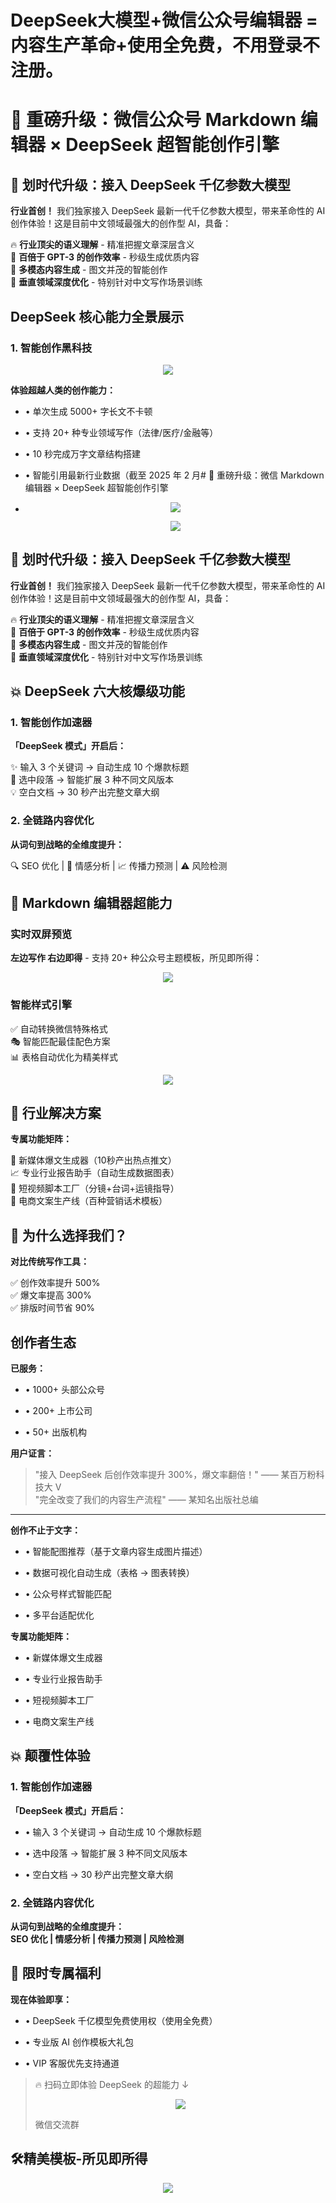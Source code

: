 # DeepSeek大模型+微信公众号编辑器 = 内容生产革命+使用全免费，不用登录不注册。

# 🚀 重磅升级：微信公众号 Markdown 编辑器 × DeepSeek 超智能创作引擎

## 🌟 划时代升级：接入 DeepSeek 千亿参数大模型

**行业首创！** 我们独家接入 DeepSeek 最新一代千亿参数大模型，带来革命性的 AI 创作体验！这是目前中文领域最强大的创作型 AI，具备：

🔥 **行业顶尖的语义理解** - 精准把握文章深层含义  
🚀 **百倍于 GPT-3 的创作效率** - 秒级生成优质内容  
🌟 **多模态内容生成** - 图文并茂的智能创作  
🎯 **垂直领域深度优化** - 特别针对中文写作场景训练

## DeepSeek 核心能力全景展示

### 1\. 智能创作黑科技

<div align="center">

![](https://images.weserv.nl/?url=https%3A%2F%2Fmmbiz.qpic.cn%2Fsz_mmbiz_png%2FLOkSMmZPGEKmAEfZX6lweiaJRrApg3Hl50XwZkVQl7GVofsqVOlOLaBxA3neE0KRBAth1d5gfeejxLgia91D7G5Q%2F640%3Fwx_fmt%3Dpng%26from%3Dappmsg)

</div>

**体验超越人类的创作能力：**

-   • 单次生成 5000+ 字长文不卡顿
    
-   • 支持 20+ 种专业领域写作（法律/医疗/金融等）
    
-   • 10 秒完成万字文章结构搭建
    
-   • 智能引用最新行业数据（截至 2025 年 2 月# 🚀 重磅升级：微信 Markdown 编辑器 × DeepSeek 超智能创作引擎
    
-   <div align="center">
    
    ![](https://images.weserv.nl/?url=https%3A%2F%2Fmmbiz.qpic.cn%2Fsz_mmbiz_png%2FLOkSMmZPGEKmAEfZX6lweiaJRrApg3Hl51aKXiaQ8MxEcBfYpO1AGq7nReBia050EBEoibZqLePet7icHib2xJwibGuwg%2F640%3Fwx_fmt%3Dpng%26from%3Dappmsg)
    
    </div>
    
    <div align="center">
    
    ![](https://images.weserv.nl/?url=https%3A%2F%2Fmmbiz.qpic.cn%2Fsz_mmbiz_png%2FLOkSMmZPGEKmAEfZX6lweiaJRrApg3Hl5NpIoibjiaajGL9MoS04VIGXCK0PMhwQxkjpE3t86TPQnwlpicqcm0NLeA%2F640%3Fwx_fmt%3Dpng%26from%3Dappmsg)
    
    </div>

## 🌟 划时代升级：接入 DeepSeek 千亿参数大模型

**行业首创！** 我们独家接入 DeepSeek 最新一代千亿参数大模型，带来革命性的 AI 创作体验！这是目前中文领域最强大的创作型 AI，具备：

🔥 **行业顶尖的语义理解** - 精准把握文章深层含义  
🚀 **百倍于 GPT-3 的创作效率** - 秒级生成优质内容  
🎨 **多模态内容生成** - 图文并茂的智能创作  
🎯 **垂直领域深度优化** - 特别针对中文写作场景训练

## 💥 DeepSeek 六大核爆级功能

### 1\. 智能创作加速器

**「DeepSeek 模式」开启后：**

✨ 输入 3 个关键词 → 自动生成 10 个爆款标题  
🚀 选中段落 → 智能扩展 3 种不同文风版本  
💡 空白文档 → 30 秒产出完整文章大纲

### 2\. 全链路内容优化

**从词句到战略的全维度提升：**

🔍 SEO 优化 | 💬 情感分析 | 📈 传播力预测 | ⚠️ 风险检测`   `

## 🎨 Markdown 编辑器超能力

### 实时双屏预览

**左边写作 右边即得** - 支持 20+ 种公众号主题模板，所见即所得：

<div align="center">

![](https://images.weserv.nl/?url=https%3A%2F%2Fmmbiz.qpic.cn%2Fsz_mmbiz_png%2FLOkSMmZPGEKmAEfZX6lweiaJRrApg3Hl5sPk98Iyia7eicjiaZNPwuM1WviaqWT9hkjtgpV7m3JmhESfuS28WRAnyEQ%2F640%3Fwx_fmt%3Dpng%26from%3Dappmsg)

</div>

### 智能样式引擎

✅ 自动转换微信特殊格式  
🎭 智能匹配最佳配色方案  
📊 表格自动优化为精美样式

<div align="center">

![](https://images.weserv.nl/?url=https%3A%2F%2Fmmbiz.qpic.cn%2Fsz_mmbiz_png%2FLOkSMmZPGEKmAEfZX6lweiaJRrApg3Hl5lw1mBicJmZMwibHxehbcLuRicM8Nj4C51rpcjpgdCPYNC3XNlibTMvXFnQ%2F640%3Fwx_fmt%3Dpng%26from%3Dappmsg)

</div>

## 🚀 行业解决方案

**专属功能矩阵：**

📰 新媒体爆文生成器（10秒产出热点推文）  
📈 专业行业报告助手（自动生成数据图表）  
🎥 短视频脚本工厂（分镜+台词+运镜指导）  
🛒 电商文案生产线（百种营销话术模板）

## 💎 为什么选择我们？

**对比传统写作工具：**

✅ 创作效率提升 500%  
✅ 爆文率提高 300%  
✅ 排版时间节省 90%

## 创作者生态

**已服务：**

-   • 1000+ 头部公众号
    
-   • 200+ 上市公司
    
-   • 50+ 出版机构

**用户证言：**

> "接入 DeepSeek 后创作效率提升 300%，爆文率翻倍！" —— 某百万粉科技大 V  
> "完全改变了我们的内容生产流程" —— 某知名出版社总编

---

**创作不止于文字：**

-   • 智能配图推荐（基于文章内容生成图片描述）
    
-   • 数据可视化自动生成（表格 → 图表转换）
    
-   • 公众号样式智能匹配
    
-   • 多平台适配优化

**专属功能矩阵：**

-   • 新媒体爆文生成器
    
-   • 专业行业报告助手
    
-   • 短视频脚本工厂
    
-   • 电商文案生产线

## 💥 颠覆性体验

### 1\. 智能创作加速器

**「DeepSeek 模式」开启后：**

-   • 输入 3 个关键词 → 自动生成 10 个爆款标题
    
-   • 选中段落 → 智能扩展 3 种不同文风版本
    
-   • 空白文档 → 30 秒产出完整文章大纲

### 2\. 全链路内容优化

**从词句到战略的全维度提升：  
SEO 优化 | 情感分析 | 传播力预测 | 风险检测**

## 🎁 限时专属福利

**现在体验即享：**

-   • DeepSeek 千亿模型免费使用权（使用全免费）
    
-   • 专业版 AI 创作模板大礼包
    
-   • VIP 客服优先支持通道

> 🔥 扫码立即体验 DeepSeek 的超能力 ↓  
> 
>   
> 
> <div align="center">
> 
> ![](https://images.weserv.nl/?url=https%3A%2F%2Fmmbiz.qpic.cn%2Fsz_mmbiz_jpg%2FLOkSMmZPGEIKL1M7WmtbegibSL8SuqvEN3Ix5OGvhEGRR95ibgGDFVhvHp4NNIv0xlVdRk8u0icknmyd9LDPgUrjw%2F640%3Fwx_fmt%3Djpeg%26from%3Dappmsg)
> 
> </div>
> 
>   
> 
> 微信交流群

## 🛠️精美模板-所见即所得

<div align="center">

![](https://images.weserv.nl/?url=https%3A%2F%2Fmmbiz.qpic.cn%2Fsz_mmbiz_png%2FLOkSMmZPGEIKL1M7WmtbegibSL8SuqvENS0VMlTR6a2vEJL79gOw5COoj3M4EuND66icQVPvzSIia0yrUTia50B8Jw%2F640%3Fwx_fmt%3Dpng%26from%3Dappmsg)

</div>
